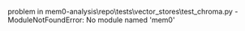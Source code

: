 problem in mem0-analysis\repo\tests\vector_stores\test_chroma.py - ModuleNotFoundError: No module named 'mem0'
